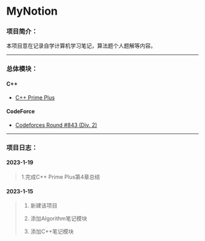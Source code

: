 # MyNotion
### 项目简介：
本项目意在记录自学计算机学习笔记，算法题个人题解等内容。

---

### 总体模块：

#### C++

* [C++ Prime Plus](https://github.com/TiredAce/MyNotion/tree/master/C%2B%2B%E7%AC%94%E8%AE%B0/C%2B%2B%20Prime%20Plus)

#### CodeForce

* [Codeforces Round #843 (Div. 2)]()

---

### 项目日志：

#### 2023-1-19

>1.完成C++ Prime Plus第4章总结

#### 2023-1-15

> 1. 新建该项目
>
> 2. 添加Algorithm笔记模块
>
> 3. 添加C++笔记模块
>

